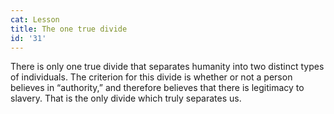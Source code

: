 ```yaml
---
cat: Lesson
title: The one true divide
id: '31'
---
```


There is only one true divide that separates humanity into two distinct types of individuals.
The criterion for this divide is whether or not a person believes in “authority,” and therefore
believes that there is legitimacy to slavery. That is the only divide which truly separates us.